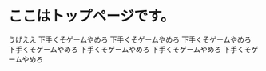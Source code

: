 # ここはトップページです。
うげええ
    下手くそゲームやめろ
    下手くそゲームやめろ
    下手くそゲームやめろ
    下手くそゲームやめろ
    下手くそゲームやめろ
    下手くそゲームやめろ
    下手くそゲームやめろ